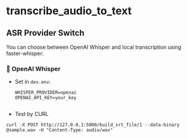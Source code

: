 # transcribe_audio_to_text
## ASR Provider Switch

You can choose between OpenAI Whisper and local transcription using faster-whisper:

### 🧠 OpenAI Whisper
- Set in `dev.env`:
  ```env
  WHISPER_PROVIDER=openai
  OPENAI_API_KEY=your_key


- Test by CURL

```
curl -X POST http://127.0.0.1:5000/build_srt_file/1 --data-binary @sample.wav -H "Content-Type: audio/wav"

```